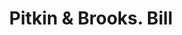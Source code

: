 ---
doi: 10.7916/D85M7HQ2
date_other: '1880'
date_other_textual: 1880-1889
form: printed ephemera
genre:
- Invoices
name:
- Pitkin & Brooks
object_in_context_url: https://biggert.cul.columbia.edu/items/view/ave_biggert_00235
subject_hierarchical_geographic:
- Chicago, Illinois, United States
subject_name:
- Pitkin & Brooks
title: Pitkin & Brooks. Bill
sort_title: Pitkin & Brooks. Bill
call_number: ave_biggert_00235
coordinates:
- 41.83694444444445,-87.68472222222222
pid: ave_biggert_00235
identifiers: ave_biggert_00235
canvas_id: ldpd:395510
permalink: "/items/ave_biggert_00235/"
layout: iiif-image-page
---